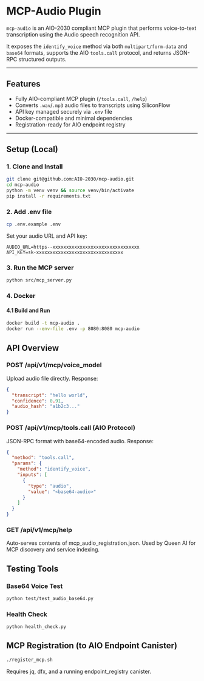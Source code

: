# MCP-Audio Plugin

`mcp-audio` is an AIO-2030 compliant MCP plugin that performs voice-to-text transcription using the Audio speech recognition API.

It exposes the `identify_voice` method via both `multipart/form-data` and `base64` formats, supports the AIO `tools.call` protocol, and returns JSON-RPC structured outputs.

---

## Features

- Fully AIO-compliant MCP plugin (`/tools.call`, `/help`)
- Converts `.wav`/`.mp3` audio files to transcripts using SiliconFlow
- API key managed securely via `.env` file
- Docker-compatible and minimal dependencies
- Registration-ready for AIO endpoint registry

---

##  Setup (Local)

### 1. Clone and Install

```bash
git clone git@github.com:AIO-2030/mcp-audio.git
cd mcp-audio
python -m venv venv && source venv/bin/activate
pip install -r requirements.txt
```

### 2. Add .env file
```bash
cp .env.example .env
```

Set your audio URL and API key:

```
AUDIO_URL=https--xxxxxxxxxxxxxxxxxxxxxxxxxxxxxxxx
API_KEY=sk-xxxxxxxxxxxxxxxxxxxxxxxxxxxxxxxx
```

### 3. Run the MCP server

```bash
python src/mcp_server.py
```

### 4. Docker

#### 4.1 Build and Run
```bash
docker build -t mcp-audio .
docker run --env-file .env -p 8080:8080 mcp-audio
```

## API Overview

### POST /api/v1/mcp/voice_model

Upload audio file directly. Response:

```json
{
  "transcript": "hello world",
  "confidence": 0.91,
  "audio_hash": "a1b2c3..."
}
```

### POST /api/v1/mcp/tools.call (AIO Protocol)

JSON-RPC format with base64-encoded audio. Response:

```json
{
  "method": "tools.call",
  "params": {
    "method": "identify_voice",
    "inputs": [
      {
        "type": "audio",
        "value": "<base64-audio>"
      }
    ]
  }
}
```

### GET /api/v1/mcp/help
Auto-serves contents of mcp_audio_registration.json. Used by Queen AI for MCP discovery and service indexing.

## Testing Tools

### Base64 Voice Test
```bash
python test/test_audio_base64.py
```

### Health Check
```bash
python health_check.py
```

## MCP Registration (to AIO Endpoint Canister)
```bash
./register_mcp.sh
```
Requires jq, dfx, and a running endpoint_registry canister.
